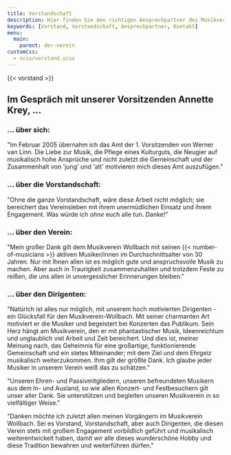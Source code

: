 ```yaml
---
title: Vorstandschaft
description: Hier finden Sie den richtigen Ansprechpartner des Musikvereins Wollbachs.
keywords: [Vorstand, Vorstandschaft, Ansprechpartner, Kontakt]
menu:
  main:
    parent: der-verein
customCss:
  - scss/vorstand.scss
---
```


{{< vorstand >}}

## Im Gespräch mit unserer Vorsitzenden Annette Krey, ...
### … über sich:
"Im Februar 2005 übernahm ich das Amt der 1. Vorsitzenden von Werner van
Linn. Die Liebe zur Musik, die Pflege eines Kulturguts, die Neugier auf
musikalisch hohe Ansprüche und nicht zuletzt die Gemeinschaft und der
Zusammenhalt von 'jung' und 'alt' motivieren mich dieses Amt auszufügen."

### … über die Vorstandschaft:
"Ohne die ganze Vorstandschaft, wäre diese Arbeit nicht möglich; sie
bereichert das Vereinsleben mit ihrem unermüdlichen Einsatz und ihrem
Engagement. Was würde ich _ohne_ euch alle tun. Danke!"

### … über den Verein:

"Mein großer Dank gilt dem Musikverein Wollbach mit seinen
{{< number-of-musicians >}}
aktiven Musiker/innen im Durchschnittsalter von 30 Jahren. Nur
mit Ihnen allen ist es möglich gute und anspruchsvolle Musik zu
machen. Aber auch in Traurigkeit zusammenzuhalten und trotzdem
Feste zu reißen, die uns allen in unvergesslicher Erinnerungen
bleiben."

### ... über den Dirigenten:
"Natürlch ist alles nur möglich, mit unserem hoch motivierten Dirigenten -
ein Glücksfall für den Musikverein-Wollbach. Mit seiner charmanten Art
motiviert er die Musiker und begeistert bei Konzerten das Publikum. Sein
Herz hängt am Musikverein, den er mit phantastischer Musik, Ideenreichtum
und unglaublich viel Arbeit und Zeit bereichert. Und dies ist, meiner
Meinung nach, das Geheimnis für eine großartige, funktionierende
Gemeinschaft und ein stetes Miteinander; mit dem Ziel und dem Ehrgeiz
musikalisch weiterzukommen. Ihm gilt der größte Dank. Ich glaube jeder
Musiker in unserem Verein weiß das zu schätzen."

"Unseren Ehren- und Passivmitgliedern, unseren befreundeten Musikern aus
dem In- und Ausland, so wie allen Konzert- und Festbesuchern gilt unser
aller Dank. Sie unterstützen und begleiten unseren Musikverein in so
vielfältiger Weise."

"Danken möchte ich zuletzt allen meinen Vorgängern im Musikverein Wollbach.
Sei es Vorstand, Vorstandschaft, aber auch Dirigenten, die diesen Verein
stets mit großem Engagement vorbildlich geführt und musikalisch
weiterentwickelt haben, damit _wir_ alle dieses wunderschöne Hobby und
diese Tradition bewahren und weiterführen dürfen."
